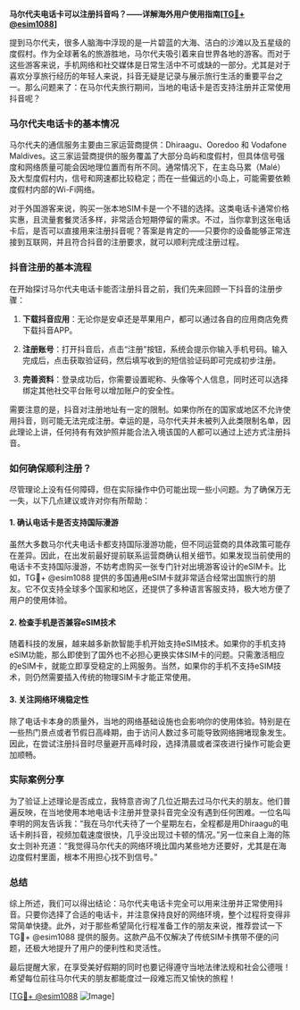 **马尔代夫电话卡可以注册抖音吗？——详解海外用户使用指南[[TG💪+ @esim1088](https://t.me/s/esim1088)]**

提到马尔代夫，很多人脑海中浮现的是一片碧蓝的大海、洁白的沙滩以及五星级的度假村。作为全球著名的旅游胜地，马尔代夫吸引着来自世界各地的游客。而对于这些游客来说，手机网络和社交媒体是日常生活中不可或缺的一部分。尤其是对于喜欢分享旅行经历的年轻人来说，抖音无疑是记录与展示旅行生活的重要平台之一。那么问题来了：在马尔代夫旅行期间，当地的电话卡是否支持注册并正常使用抖音呢？

### 马尔代夫电话卡的基本情况

马尔代夫的通信服务主要由三家运营商提供：Dhiraagu、Ooredoo 和 Vodafone Maldives。这三家运营商提供的服务覆盖了大部分岛屿和度假村，但具体信号强度和网络质量可能会因地理位置而有所不同。通常情况下，在主岛马累（Malé）及大型度假村内，信号和网速都比较稳定；而在一些偏远的小岛上，可能需要依赖度假村内部的Wi-Fi网络。

对于外国游客来说，购买一张本地SIM卡是一个不错的选择。这类电话卡通常价格实惠，且流量套餐灵活多样，非常适合短期停留的需求。不过，当你拿到这张电话卡后，是否可以直接用来注册抖音呢？答案是肯定的——只要你的设备能够正常连接到互联网，并且符合抖音的注册要求，就可以顺利完成注册过程。

### 抖音注册的基本流程

在开始探讨马尔代夫电话卡能否注册抖音之前，我们先来回顾一下抖音的注册步骤：

1. **下载抖音应用**：无论你是安卓还是苹果用户，都可以通过各自的应用商店免费下载抖音APP。
   
2. **注册账号**：打开抖音后，点击“注册”按钮，系统会提示你输入手机号码。输入完成后，点击获取验证码，然后填写收到的短信验证码即可完成初步注册。

3. **完善资料**：登录成功后，你需要设置昵称、头像等个人信息，同时还可以选择绑定其他社交平台账号以增加账户的安全性。

需要注意的是，抖音对注册地址有一定的限制。如果你所在的国家或地区不允许使用抖音，则可能无法完成注册。幸运的是，马尔代夫并未被列入此类限制名单，因此理论上讲，任何持有有效护照并能合法入境该国的人都可以通过上述方式注册抖音。

### 如何确保顺利注册？

尽管理论上没有任何障碍，但在实际操作中仍可能出现一些小问题。为了确保万无一失，以下几点建议或许对你有所帮助：

#### 1. 确认电话卡是否支持国际漫游
虽然大多数马尔代夫电话卡都支持国际漫游功能，但不同运营商的具体政策可能存在差异。因此，在出发前最好提前联系运营商确认相关细节。如果发现当前使用的电话卡不支持国际漫游，不妨考虑购买一张专门针对出境游客设计的eSIM卡。比如，TG💪+ @esim1088 提供的多国通用eSIM卡就非常适合经常出国旅行的朋友。它不仅支持全球多个国家和地区，还提供了多种语言客服支持，极大地方便了用户的使用体验。

#### 2. 检查手机是否兼容eSIM技术
随着科技的发展，越来越多新款智能手机开始支持eSIM技术。如果你的手机支持eSIM功能，那么即使到了国外也不必担心更换实体SIM卡的问题。只需激活相应的eSIM卡，就能立即享受稳定的上网服务。当然，如果你的手机不支持eSIM技术，则仍然需要插入传统的物理SIM卡才能正常使用。

#### 3. 关注网络环境稳定性
除了电话卡本身的质量外，当地的网络基础设施也会影响你的使用体验。特别是在一些热门景点或者节假日高峰期，由于访问人数过多可能导致网络拥堵现象发生。因此，在尝试注册抖音时尽量避开高峰时段，选择清晨或者深夜进行操作可能会更加顺畅。

### 实际案例分享

为了验证上述理论是否成立，我特意咨询了几位近期去过马尔代夫的朋友。他们普遍反映，在当地使用本地电话卡注册并登录抖音完全没有遇到任何困难。一位名叫李明的网友告诉我：“我在马尔代夫待了一个星期左右，全程都是用Dhiraagu的电话卡刷抖音，视频加载速度很快，几乎没出现过卡顿的情况。”另一位来自上海的陈女士则补充道：“我觉得马尔代夫的网络环境比国内某些地方还要好，尤其是在海边度假村里面，根本不用担心找不到信号。”

### 总结

综上所述，我们可以得出结论：马尔代夫电话卡完全可以用来注册并正常使用抖音。只要你选择了合适的电话卡，并注意保持良好的网络环境，整个过程将变得非常简单快捷。此外，对于那些希望简化行程准备工作的朋友来说，推荐尝试一下TG💪+ @esim1088 提供的服务。这款产品不仅解决了传统SIM卡携带不便的问题，还极大地提升了用户的便利性和灵活性。

最后提醒大家，在享受美好假期的同时也要记得遵守当地法律法规和社会公德哦！希望每位前往马尔代夫的朋友都能度过一段难忘而又愉快的旅程！

[[TG💪+ @esim1088](https://t.me/s/esim1088) ![Image](https://i.postimg.cc/4NQfJmqS/Snipaste-2025-05-13-00-14-12.png)]
